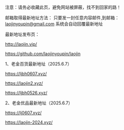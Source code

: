 注意：请务必收藏此页，避免网站被屏蔽，找不到回家的路！

邮箱取得最新地址方法：
只要发一封任意内容邮件,到邮箱：laojinyoupin@gmail.com 系统会自动回覆最新地址

最新地址发布页：

http://laojin.vip/

https://github.com/laojinyoupin/laojin

1、老金百货最新地址（2025.6.7）

https://ljbh0607.xyz/

https://laojin2.xyz/

https://ljbh0526.xyz/

2、老金优品最新地址（2025.6.7）

https://lj0607.xyz/

https://laojin-2024.xyz/



